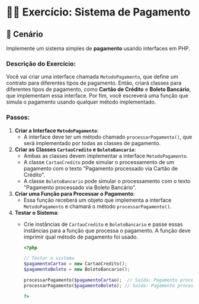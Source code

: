 # 🧑‍💻 Exercício: Sistema de Pagamento

## 🚀 Cenário
Implemente um sistema simples de **pagamento** usando interfaces em PHP.

### Descrição do Exercício:

Você vai criar uma interface chamada `MetodoPagamento`, que define um contrato para diferentes tipos de pagamento. Então, criará classes para diferentes tipos de pagamento, como **Cartão de Crédito** e **Boleto Bancário**, que implementam essa interface. Por fim, você escreverá uma função que simula o pagamento usando qualquer método implementado.

### Passos:

1. **Criar a Interface `MetodoPagamento`**:
    - A interface deve ter um método chamado `processarPagamento()`, que será implementado por todas as classes de pagamento.
2. **Criar as Classes `CartaoCredito` e `BoletoBancario`**:
    - Ambas as classes devem implementar a interface `MetodoPagamento`.
    - A classe `CartaoCredito` pode simular o processamento de um pagamento com o texto "Pagamento processado via Cartão de Crédito".
    - A classe `BoletoBancario` pode simular o processamento com o texto "Pagamento processado via Boleto Bancário".
3. **Criar uma Função para Processar o Pagamento**:
    - Essa função receberá um objeto que implementa a interface `MetodoPagamento` e chamará o método `processarPagamento()`.
4. **Testar o Sistema**:
    - Crie instâncias de `CartaoCredito` e `BoletoBancario` e passe essas instâncias para a função que processa o pagamento. A função deve imprimir qual método de pagamento foi usado.
        
        ```php
        <?php
        
        // Testar o sistema
        $pagamentoCartao = new CartaoCredito();
        $pagamentoBoleto = new BoletoBancario();
        
        processarPagamento($pagamentoCartao);  // Saída: Pagamento processado via Cartão de Crédito
        processarPagamento($pagamentoBoleto); // Saída: Pagamento processado via Boleto Bancário
        
        ?>
        ```